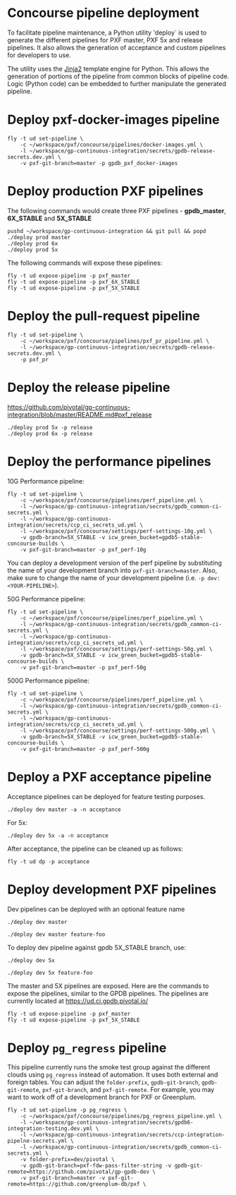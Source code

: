 # Concourse pipeline deployment
To facilitate pipeline maintenance, a Python utility 'deploy`
is used to generate the different pipelines for PXF master,
PXF 5x and release pipelines. It also allows the generation
of acceptance and custom pipelines for developers to use.

The utility uses the [Jinja2](http://jinja.pocoo.org/) template
engine for Python. This allows the generation of portions of the
pipeline from common blocks of pipeline code. Logic (Python code) can
be embedded to further manipulate the generated pipeline.

# Deploy pxf-docker-images pipeline
```
fly -t ud set-pipeline \
    -c ~/workspace/pxf/concourse/pipelines/docker-images.yml \
    -l ~/workspace/gp-continuous-integration/secrets/gpdb-release-secrets.dev.yml \
    -v pxf-git-branch=master -p gpdb_pxf_docker-images
```

# Deploy production PXF pipelines
The following commands would create three PXF pipelines - **gpdb_master**, **6X_STABLE** and **5X_STABLE**
```
pushd ~/workspace/gp-continuous-integration && git pull && popd
./deploy prod master
./deploy prod 6x
./deploy prod 5x
```

The following commands will expose these pipelines:
```
fly -t ud expose-pipeline -p pxf_master
fly -t ud expose-pipeline -p pxf_6X_STABLE
fly -t ud expose-pipeline -p pxf_5X_STABLE
```

# Deploy the pull-request pipeline

```
fly -t ud set-pipeline \
    -c ~/workspace/pxf/concourse/pipelines/pxf_pr_pipeline.yml \
    -l ~/workspace/gp-continuous-integration/secrets/gpdb-release-secrets.dev.yml \
    -p pxf_pr
```

# Deploy the release pipeline

https://github.com/pivotal/gp-continuous-integration/blob/master/README.md#pxf_release
```
./deploy prod 5x -p release
./deploy prod 6x -p release
```

# Deploy the performance pipelines

10G Performance pipeline:

```
fly -t ud set-pipeline \
    -c ~/workspace/pxf/concourse/pipelines/perf_pipeline.yml \
    -l ~/workspace/gp-continuous-integration/secrets/gpdb_common-ci-secrets.yml \
    -l ~/workspace/gp-continuous-integration/secrets/ccp_ci_secrets_ud.yml \
    -l ~/workspace/pxf/concourse/settings/perf-settings-10g.yml \
    -v gpdb-branch=5X_STABLE -v icw_green_bucket=gpdb5-stable-concourse-builds \
    -v pxf-git-branch=master -p pxf_perf-10g
```

You can deploy a development version of the perf pipeline by substituting the name
of your development branch into `pxf-git-branch=master`. Also, make sure to change
the name of your development pipeline (i.e. `-p dev:<YOUR-PIPELINE>`).

50G Performance pipeline:

```
fly -t ud set-pipeline \
    -c ~/workspace/pxf/concourse/pipelines/perf_pipeline.yml \
    -l ~/workspace/gp-continuous-integration/secrets/gpdb_common-ci-secrets.yml \
    -l ~/workspace/gp-continuous-integration/secrets/ccp_ci_secrets_ud.yml \
    -l ~/workspace/pxf/concourse/settings/perf-settings-50g.yml \
    -v gpdb-branch=5X_STABLE -v icw_green_bucket=gpdb5-stable-concourse-builds \
    -v pxf-git-branch=master -p pxf_perf-50g
```

500G Performance pipeline:

```
fly -t ud set-pipeline \
    -c ~/workspace/pxf/concourse/pipelines/perf_pipeline.yml \
    -l ~/workspace/gp-continuous-integration/secrets/gpdb_common-ci-secrets.yml \
    -l ~/workspace/gp-continuous-integration/secrets/ccp_ci_secrets_ud.yml \
    -l ~/workspace/pxf/concourse/settings/perf-settings-500g.yml \
    -v gpdb-branch=5X_STABLE -v icw_green_bucket=gpdb5-stable-concourse-builds \
    -v pxf-git-branch=master -p pxf_perf-500g
```

# Deploy a PXF acceptance pipeline
Acceptance pipelines can be deployed for feature testing purposes.
```
./deploy dev master -a -n acceptance
```
For 5x:
```
./deploy dev 5x -a -n acceptance
```
After acceptance, the pipeline can be cleaned up as follows:
```
fly -t ud dp -p acceptance
```

# Deploy development PXF pipelines
Dev pipelines can be deployed with an optional feature name
```
./deploy dev master
```

```
./deploy dev master feature-foo
```
To deploy dev pipeline against gpdb 5X_STABLE branch, use:
```
./deploy dev 5x
```
```
./deploy dev 5x feature-foo
```

The master and 5X pipelines are exposed. Here are the commands to expose the pipelines, similar to the GPDB pipelines. The pipelines are currently located at https://ud.ci.gpdb.pivotal.io/
```
fly -t ud expose-pipeline -p pxf_master
fly -t ud expose-pipeline -p pxf_5X_STABLE
```

# Deploy `pg_regress` pipeline

This pipeline currently runs the smoke test group against the different clouds using `pg_regress` instead of automation.
It uses both external and foreign tables.
You can adjust the `folder-prefix`, `gpdb-git-branch`, `gpdb-git-remote`, `pxf-git-branch`, and `pxf-git-remote`.
For example, you may want to work off of a development branch for PXF or Greenplum.

```
fly -t ud set-pipeline -p pg_regress \
	-c ~/workspace/pxf/concourse/pipelines/pg_regress_pipeline.yml \
	-l ~/workspace/gp-continuous-integration/secrets/gpdb6-integration-testing.dev.yml \
	-l ~/workspace/gp-continuous-integration/secrets/ccp-integration-pipelne-secrets.yml \
	-l ~/workspace/gp-continuous-integration/secrets/gpdb_common-ci-secrets.yml \
	-v folder-prefix=dev/pivotal \
	-v gpdb-git-branch=pxf-fdw-pass-filter-string -v gpdb-git-remote=https://github.com/pivotal/gp-gpdb-dev \
	-v pxf-git-branch=master -v pxf-git-remote=https://github.com/greenplum-db/pxf \
```
